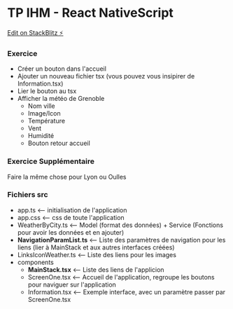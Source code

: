# TP IHM - React NativeScript

[Edit on StackBlitz ⚡️](https://stackblitz.com/edit/nativescript-stackblitz-templates-wca3j3)

### Exercice
- Créer un bouton dans l'accueil
- Ajouter un nouveau fichier tsx (vous pouvez vous insipirer de Information.tsx)
- Lier le bouton au tsx
- Afficher la météo de Grenoble
  - Nom ville
  - Image/Icon
  - Température
  - Vent
  - Humidité
  - Bouton retour accueil 

### Exercice Supplémentaire
Faire la même chose pour Lyon ou Oulles

### Fichiers src
- app.ts <-- initialisation de l'application
- app.css <-- css de toute l'application
- WeatherByCity.ts <-- Model (format des données) + Service (Fonctions pour avoir les données et en ajouter)
- __NavigationParamList.ts__ <-- Liste des paramètres de navigation pour les liens (lier à MainStack et aux autres interfaces créées)
- LinksIconWeather.ts <-- Liste des liens pour les images 
- components
  - __MainStack.tsx__ <-- Liste des liens de l'applicion
  - ScreenOne.tsx <-- Accueil de l'application, regroupe les boutons pour naviguer sur l'application
  - Information.tsx  <-- Exemple interface, avec un paramètre passer par ScreenOne.tsx
